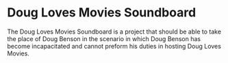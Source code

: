 # Doug Loves Movies Soundboard
The Doug Loves Movies Soundboard is a project that should be able to take the place of Doug Benson in the scenario in which Doug Benson has become incapacitated and cannot preform his duties in hosting Doug Loves Movies. 
